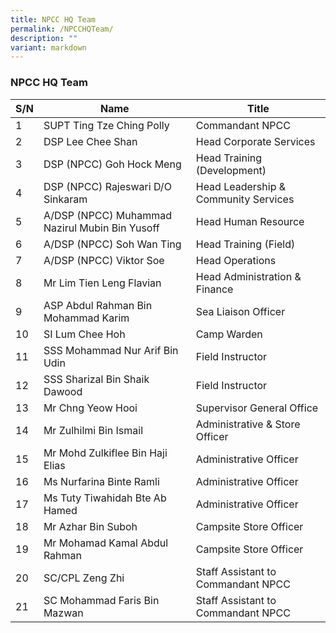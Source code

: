 ```yaml
---
title: NPCC HQ Team
permalink: /NPCCHQTeam/
description: ""
variant: markdown
---
```

### NPCC HQ Team



| S/N | Name | Title |
| -------- | -------- | -------- |
| 1 | SUPT Ting Tze Ching Polly | Commandant NPCC |
| 2 | DSP Lee Chee Shan | Head Corporate Services |
| 3 | DSP (NPCC) Goh Hock Meng | Head Training (Development) |
| 4 | DSP (NPCC) Rajeswari D/O Sinkaram     | Head Leadership & Community Services |
| 5 | A/DSP (NPCC) Muhammad Nazirul Mubin Bin Yusoff | Head Human Resource |
| 6 | A/DSP (NPCC) Soh Wan Ting | Head Training (Field) |
| 7 | A/DSP (NPCC) Viktor Soe | Head Operations |
| 8 | Mr Lim Tien Leng Flavian | Head Administration & Finance |
| 9 | ASP Abdul Rahman Bin Mohammad Karim | Sea Liaison Officer |
| 10 | SI Lum Chee Hoh | Camp Warden |
| 11 | SSS Mohammad Nur Arif Bin Udin | Field Instructor |
| 12 | SSS Sharizal Bin Shaik Dawood | Field Instructor |
| 13 | Mr Chng Yeow Hooi | Supervisor General Office |
| 14 | Mr Zulhilmi Bin Ismail | Administrative & Store Officer |
| 15 | Mr Mohd Zulkiflee Bin Haji Elias | Administrative Officer |
| 16 | Ms Nurfarina Binte Ramli | Administrative Officer |
| 17 | Ms Tuty Tiwahidah Bte Ab Hamed | Administrative Officer |
| 18 | Mr Azhar Bin Suboh | Campsite Store Officer     |
| 19 | Mr Mohamad Kamal Abdul Rahman | Campsite Store Officer     |
| 20 | SC/CPL Zeng Zhi | Staff Assistant to Commandant NPCC |
| 21 | SC Mohammad Faris Bin Mazwan | Staff Assistant to Commandant NPCC |